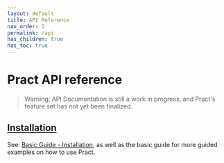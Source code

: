 ```yaml
---
layout: default
title: API Reference
nav_order: 2
permalink: /api
has_children: true
has_toc: true
---
```


# Pract API reference

> Warning: API Documentation is still a work in progress, and Pract's feature set has not yet been finalized.

## [Installation](../installation)

See: [Basic Guide - Installation](../installation), as well as the basic guide for more guided examples on how to use Pract.
